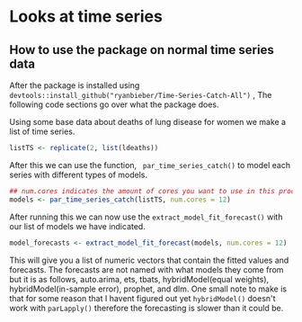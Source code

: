 # Looks at time series


## How to use the package on normal time series data

After the package is installed using ```devtools::install_github("ryanbieber/Time-Series-Catch-All")``` , The following code sections go over what the package does.

Using some base data about deaths of lung disease for women we make a list of time series.

``` r
listTS <- replicate(2, list(ldeaths))
```

After this we can use the function, ``` par_time_series_catch()``` to model each series with different types of models.

```r
## num.cores indicates the amount of cores you want to use in this process
models <- par_time_series_catch(listTS, num.cores = 12)
```

After running this we can now use the ```extract_model_fit_forecast()``` with our list of models we have indicated.

```r
model_forecasts <- extract_model_fit_forecast(models, num.cores = 12)
```

This will give you a list of numeric vectors that contain the fitted values and forecasts. The forecasts are not named with what models they come from but it is as follows, auto.arima, ets, tbats, hybridModel(equal weights), hybridModel(in-sample error), prophet, and dlm. One small note to make is that for some reason that I havent figured out yet ```hybridModel()``` doesn't work with ```parLapply()``` therefore the forecasting is slower than it could be.
